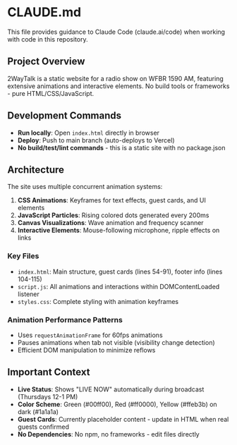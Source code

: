 # CLAUDE.md

This file provides guidance to Claude Code (claude.ai/code) when working with code in this repository.

## Project Overview
2WayTalk is a static website for a radio show on WFBR 1590 AM, featuring extensive animations and interactive elements. No build tools or frameworks - pure HTML/CSS/JavaScript.

## Development Commands
- **Run locally**: Open `index.html` directly in browser
- **Deploy**: Push to main branch (auto-deploys to Vercel)
- **No build/test/lint commands** - this is a static site with no package.json

## Architecture
The site uses multiple concurrent animation systems:
1. **CSS Animations**: Keyframes for text effects, guest cards, and UI elements
2. **JavaScript Particles**: Rising colored dots generated every 200ms
3. **Canvas Visualizations**: Wave animation and frequency scanner
4. **Interactive Elements**: Mouse-following microphone, ripple effects on links

### Key Files
- `index.html`: Main structure, guest cards (lines 54-91), footer info (lines 104-115)
- `script.js`: All animations and interactions within DOMContentLoaded listener
- `styles.css`: Complete styling with animation keyframes

### Animation Performance Patterns
- Uses `requestAnimationFrame` for 60fps animations
- Pauses animations when tab not visible (visibility change detection)
- Efficient DOM manipulation to minimize reflows

## Important Context
- **Live Status**: Shows "LIVE NOW" automatically during broadcast (Thursdays 12-1 PM)
- **Color Scheme**: Green (#00ff00), Red (#ff0000), Yellow (#ffeb3b) on dark (#1a1a1a)
- **Guest Cards**: Currently placeholder content - update in HTML when real guests confirmed
- **No Dependencies**: No npm, no frameworks - edit files directly
